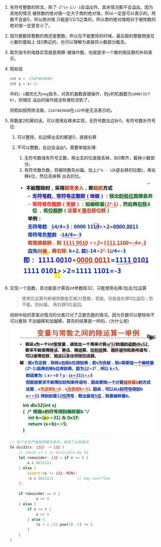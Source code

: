 1. 有符号整数的除法，除了`-2^(n-1)/-1`会溢出外，其余情况都不会溢出。因为其他的情况
   被除数的绝对值一定大于商的绝对值，所以一定是可以表示的。除数不会是0，所以绝对值
   只能是1/2/3之类的，所以商的绝对值相对于被除数的绝对值一定是变小了。

2. 因为整数除整数的商还是整数，所以在不能整除的时候，最后取的整数商是在小数的基础上
   往0靠近的，也可以理解为直接将小数部分截去。

3. 取负指令的电路实现就是用模-被操作数，也就是求一个数的相反数的补码表示。

4. 假如说
   
   ```c
   int x = -2147483648;
   int y = x/-1;
   ```
   中的`/-1`被优化为`neg`指令，对其机器数直接操作，则y的机器数为`1000(31个0)`，则理应
   溢出的操作就没有被检测到了。

   但假如按照除法做，`2147483648`在`i32`中是无法表示的。


5. 除数是2的幂的话，可以使用右移来实现，无符号数左边补0，有符号数补符号位:  
   
   1. 可以整除，右边移出去的都是0，直接右移
   2. 不可以整数，右边会溢出1，需要单独处理:  
      1. 无符号数或有符号正数，移出去的位直接丢掉，向0靠齐，截掉小数部分。
      2. 有符号数负数，将被除数先纠偏，加上`2^k - 1`(k是右移的位数)，再右移k位，然后丢掉移
      出去的位。

      ![illustration](https://github.com/SteveLauC/pic/blob/main/Screen%20Shot%202022-03-26%20at%2011.54.30%20AM.png)
      ![patch](https://github.com/SteveLauC/pic/blob/main/Screen%20Shot%202022-03-26%20at%2011.56.33%20AM.png)

    

6. 实现一个函数，其功能是计算其int参数除32，只能使用右移/加法/位运算

   > 使用位运算判断被除数能否被32整数，若能，则直接右移5位返回；若不能，则纠偏，
   再右移5位返回。

   视频中给的答案对情况的分类只分了正数负数的情况，因为负数可以整除和不可以整除
   不加偏移和加偏移，算完的结果是一样的。(为什么呢)

   ![answer](https://github.com/SteveLauC/pic/blob/main/Screen%20Shot%202022-03-26%20at%2012.29.04%20PM.png)


   ```rust
   // 这个实现严格按照算法来的，但用了比较操作
   fn div32(x: i32) -> i32 {
       // check if x is divisible by 32
       let remainder: i32 = if x >= 0 {
           x & 0b11111
       } else {
           assert!(x != i32::MIN);
           -x & 0b11111           // may overflow
       };

       if remainder == 0 {
               x >> 5
       } else {
           if x >= 0 {
               x >> 5
           } else {
               (x + 2_i32.pow(5) -1) >> 5
           }
       }
   }
   ```

